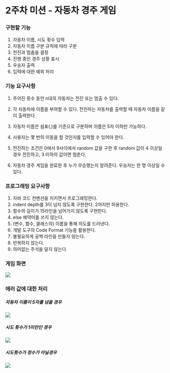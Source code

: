 # 2주차 미션 - 자동차 경주 게임





### 구현할 기능



1. 자동차 이름, 시도 횟수 입력 
2. 자동차 이름 구분 규칙에 따라 구분
3. 전진과 멈춤을 결정
4. 진행 중인 경주 상황 표시
5. 우승자 출력
6. 입력에 대한 예외 처리



### 기능 요구사항



1. 주어진 횟수 동안 n대의 자동차는 전진 또는 멈출 수 있다.

2. 각 자동차에 이름을 부여할 수 있다. 전진하는 자동차를 출력할 때 자동차 이름을 같이 출력한다.

3. 자동차 이름은 쉼표(,)를 기준으로 구분하며 이름은 5자 이하만 가능하다.

4. 사용자는 몇 번의 이동을 할 것인지를 입력할 수 있어야 한다.

5. 전진하는 조건은 0에서 9사이에서 random 값을 구한 후 random 값이 4 이상일 경우 전진하고, 3 이하의 값이면 멈춘다.

6. 자동차 경주 게임을 완료한 후 누가 우승했는지 알려준다. 우승자는 한 명 이상일 수 있다.

   

### 프로그래밍 요구사항



1. 자바 코드 컨벤션을 지키면서 프로그래밍한다.
2. indent depth를 3이 넘지 않도록 구현한다. 2까지만 허용한다.
3. 함수의 길이가 15라인을 넘어가지 않도록 구현한다.
4. else 예약어를 쓰지 않는다.
5. (변수, 함수, 클래스의) 이름을 통해 의도를 드러낸다.
6. 개발 도구의 Code Format 기능을 활용한다.
7. 불필요하게 공백 라인을 만들지 않는다.
8. 반복하지 않는다.
9. 의미없는 주석을 달지 않는다.



### 게임 화면



![](C:\Users\JH\Desktop\java-racingcar\screenshot\normalcase.jpg)



### 에러 값에 대한 처리



##### 자동차 이름이 5자를 넘을 경우

![](C:\Users\JH\Desktop\java-racingcar\screenshot\name5over.jpg)



##### 시도 횟수가 1미만인 경우

![](C:\Users\JH\Desktop\java-racingcar\screenshot\wrongrange.jpg)



##### 시도횟수가 정수가 아닐경우

![](C:\Users\JH\Desktop\java-racingcar\screenshot\wrongtype.jpg)